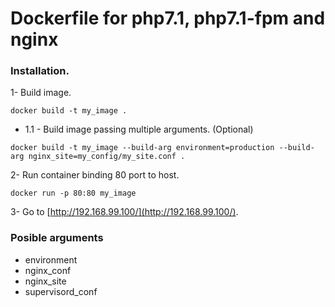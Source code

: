 # Dockerfile for php7.1, php7.1-fpm and nginx

### Installation.

1- Build image.
```
docker build -t my_image .
```
- 1.1 - Build image passing multiple arguments. (Optional)
```
docker build -t my_image --build-arg environment=production --build-arg nginx_site=my_config/my_site.conf .
```
2- Run container binding 80 port to host.
```
docker run -p 80:80 my_image
```
3- Go to [http://192.168.99.100/](http://192.168.99.100/).

### Posible arguments
- environment
- nginx_conf
- nginx_site
- supervisord_conf
